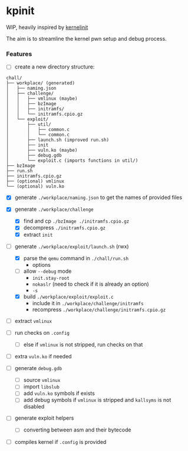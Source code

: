 # kpinit

WIP, heavily inspired by [kernelinit](https://github.com/Myldero/kernelinit)

The aim is to streamline the kernel pwn setup and debug process. 

### Features
- [ ] create a new directory structure: 
```
chall/
├── workplace/ (generated)
│   ├── naming.json
│   ├── challenge/
│   │   ├── vmlinux (maybe)
│   │   ├── bzImage
│   │   ├── initramfs/
│   │   └── initramfs.cpio.gz
│   └── exploit/
│       ├── util/
│       │   ├── common.c
│       │   └── common.c
│       ├── launch.sh (improved run.sh)
│       ├── init
│       ├── vuln.ko (maybe)
│       ├── debug.gdb
│       └── exploit.c (imports functions in util/)
├── bzImage
├── run.sh
├── initramfs.cpio.gz
├── (optional) vmlinux
└── (optional) vuln.ko
```
- [x] generate `./workplace/naming.json` to get the names of provided files
- [x] generate `./workplace/challenge`
  - [x] find and cp `./bzImage ./initramfs.cpio.gz`
  - [x] decompress `./initramfs.cpio.gz`
  - [x] extract `init`
- [ ] generate `./workplace/exploit/launch.sh` (rwx)
  - [x] parse the `qemu` command in `./chall/run.sh`
    - options 
  - [ ] allow `--debug` mode
    - `init.stay-root`
    - `nokaslr` (need to check if it is already an option)
    - `-s`
  - [x] build `./workplace/exploit/exploit.c`
    - include it in `./workplace/challenge/initramfs`
    - recompress `./workplace/challenge/initramfs.cpio.gz` 
- [ ] extract `vmlinux`
- [ ] run checks on `.config`
  - [ ] else if `vmlinux` is not stripped, run checks on that
- [ ] extra `vuln.ko` if needed 
- [ ] generate `debug.gdb`
  - [ ] source `vmlinux`
  - [ ] import `libslub`
  - [ ] add `vuln.ko` symbols if exists
  - [ ] add debug symbols if `vmlinux` is stripped and `kallsyms` is not disabled 
- [ ] generate exploit helpers 
  - [ ] converting between asm and their bytecode
- [ ] compiles kernel if `.config` is provided

